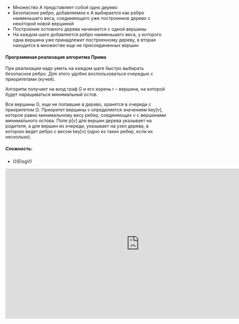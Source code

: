 
- Множество А представляет собой одно дерево
- Безопасное ребро, добавляемое к А выбирается как ребро наименьшего веса, соединяющего уже построенное дерево с некоторой новой вершиной
- Построение остовного дерева начинается с одной вершины
- На каждом шаге добавляется ребро наименьшего веса, у которого одна вершина уже принадлежит построенному дереву, в вторая находится в множестве еще не присоединенных вершин

#### Программная реализация алгоритма Прима

При реализации надо уметь на каждом шаге быстро выбирать безопасное ребро. Для этого удобно воспользоваться очередью с приоритетами (кучей).

Алгоритм получает на вход граф G и его корень r – вершина, на которой будет наращиваться минимальный остов.

Все вершины G, еще не попавшие в дерево, хранятся в очереди с приоритетом Ω. Приоритет вершины v определяется значением key[v], которое равно минимальному весу ребер, соединяющих v с вершинами минимального остова. Поле p[v] для вершин дерева указывает на родителя, а для вершин из очереди, указывает на узел дерева, в которою ведет ребро с весом key[v] (одно из таких ребер, если их несколько).

##### Сложность:
- O(ElogV)

<iframe width="838" height="471" src="https://www.youtube.com/embed/3l6_sI5hjIM" title="Алгоритм Прима: поиск остовного дерева." frameborder="0" allow="accelerometer; autoplay; clipboard-write; encrypted-media; gyroscope; picture-in-picture; web-share" allowfullscreen></iframe>